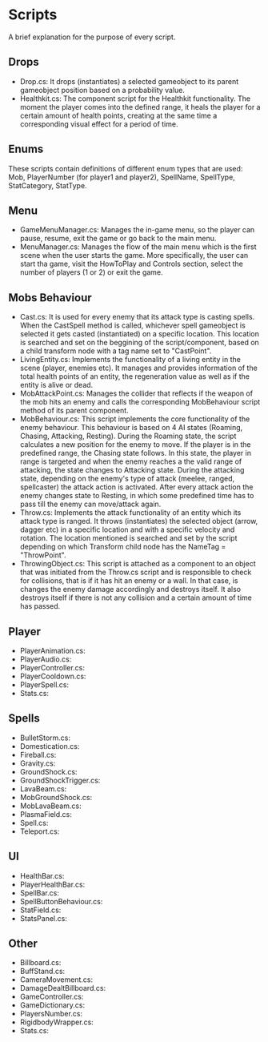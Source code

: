 # Scripts
A brief explanation for the purpose of every script.
## Drops
- Drop.cs: It drops (instantiates) a selected gameobject to its parent gameobject position based on a probability value.
- Healthkit.cs: The component script for the Healthkit functionality. The moment the player comes into the defined range, it heals the player for a certain amount of health points, creating at the same time a corresponding visual effect for a period of time.
## Enums
These scripts contain definitions of different enum types that are used: Mob, PlayerNumber (for player1 and player2), SpellName, SpellType, StatCategory, StatType.
## Menu
- GameMenuManager.cs: Manages the in-game menu, so the player can pause, resume, exit the game or go back to the main menu.
- MenuManager.cs: Manages the flow of the main menu which is the first scene when the user starts the game. More specifically, the user can start tha game, visit the HowToPlay and Controls section, select the number of players (1 or 2) or exit the game.
## Mobs Behaviour
- Cast.cs: It is used for every enemy that its attack type is casting spells. When the CastSpell method is called, whichever spell gameobject is selected it gets casted (instantiated) on a specific location. This location is searched and set on the beggining of the script/component, based on a child transform node with a tag name set to "CastPoint".
- LivingEntity.cs: Implements the functionality of a living entity in the scene (player, enemies etc). It manages and provides information of the total health points of an entity, the regeneration value as well as if the entity is alive or dead.
- MobAttackPoint.cs: Manages the collider that reflects if the weapon of the mob hits an enemy and calls the corresponding MobBehaviour script method of its parent component.
- MobBehaviour.cs: This script implements the core functionality of the enemy behaviour. This behaviour is based on 4 AI states (Roaming, Chasing, Attacking, Resting). During the Roaming state, the script calculates a new position for the enemy to move. If the player is in the predefined range, the Chasing state follows. In this state, the player in range is targeted and when the enemy reaches a the valid range of attacking, the state changes to Attacking state. During the attacking state, depending on the enemy's type of attack (meelee, ranged, spellcaster) the attack action is activated. After every attack action the enemy changes state to Resting, in which some predefined time has to pass till the enemy can move/attack again.
- Throw.cs: Implements the attack functionality of an entity which its attack type is ranged. It throws (instantiates) the selected object (arrow, dagger etc) in a specific location and with a specific velocity and rotation. The location mentioned is searched and set by the script depending on which Transform child node has the NameTag = "ThrowPoint".
- ThrowingObject.cs: This script is attached as a component to an object that was initiated from the Throw.cs script and is responsible to check for collisions, that is if it has hit an enemy or a wall. In that case, is changes the enemy damage accordingly and destroys itself. It also destroys itself if there is not any collision and a certain amount of time has passed.
## Player
- PlayerAnimation.cs: 
- PlayerAudio.cs: 
- PlayerController.cs: 
- PlayerCooldown.cs: 
- PlayerSpell.cs: 
- Stats.cs: 
## Spells
- BulletStorm.cs: 
- Domestication.cs: 
- Fireball.cs: 
- Gravity.cs: 
- GroundShock.cs: 
- GroundShockTrigger.cs: 
- LavaBeam.cs: 
- MobGroundShock.cs: 
- MobLavaBeam.cs: 
- PlasmaField.cs: 
- Spell.cs: 
- Teleport.cs: 
## UI
- HealthBar.cs: 
- PlayerHealthBar.cs: 
- SpellBar.cs: 
- SpellButtonBehaviour.cs: 
- StatField.cs: 
- StatsPanel.cs: 
## Other
- Billboard.cs: 
- BuffStand.cs: 
- CameraMovement.cs: 
- DamageDealtBillboard.cs: 
- GameController.cs: 
- GameDictionary.cs: 
- PlayersNumber.cs: 
- RigidbodyWrapper.cs: 
- Stats.cs: 
